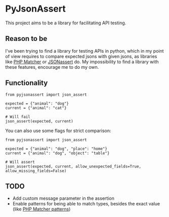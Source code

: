 # PyJsonAssert

This project aims to be a library for facilitating API testing.

## Reason to be

I've been trying to find a library for testing APIs in python, which in my point of view requires to compare expected jsons with given jsons, as libraries like [PHP Matcher](https://github.com/coduo/php-matcher) or [JSONassert](https://github.com/skyscreamer/JSONassert) do.
My impossibility to find a library with these features, encourage me to do my own.

## Functionality

```
from pyjsonassert import json_assert

expected = {"animal": "dog"}
current = {"animal": "cat"}

# Will fail
json_assert(expected, current)

```

You can also use some flags for strict comparison:

```
from pyjsonassert import json_assert

expected = {"animal": "dog", "place": "home"}
current = {"animal": "dog", "object": "table"}

# Will assert
json_assert(expected, current, allow_unexpected_fields=True, allow_missing_fields=False)
```

## TODO
* Add custom message parameter in the assertion
* Enable patterns for being able to match types, besides the exact value (like [PHP Matcher patterns](https://github.com/coduo/php-matcher#available-patterns))